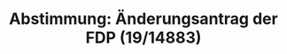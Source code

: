 ---
abstimmung:
  abstimmung: 4
  bundestagssitzung: 124
  datum: 7. November 2019
  legislaturperiode: 19
categories:
- Todo
data:
- title: Abstimmungsergebnis 20191107_2-data.pdf
  url: /res/2021-btw/abstimmungsergebnisse/20191107_2-data.pdf
- title: Abstimmungsergebnis 20191107_2_xls-data.xlsx
  url: /res/2021-btw/abstimmungsergebnisse/20191107_2_xls-data.xlsx
- title: Abstimmungsergebnis 20191107_2_xls-data.csv
  url: /res/2021-btw/abstimmungsergebnisse/csv/20191107_2_xls-data.csv
ergebnis:
  AfD:
    enthaltung: 0
    gesamt: 91
    ja: 72
    nein: 0
    nichtabgegeben: 19
    ungueltig: 0
  Bündnis 90/Die Grünen:
    enthaltung: 0
    gesamt: 67
    ja: 0
    nein: 55
    nichtabgegeben: 12
    ungueltig: 0
  Die Linke:
    enthaltung: 0
    gesamt: 69
    ja: 0
    nein: 57
    nichtabgegeben: 12
    ungueltig: 0
  FDP:
    enthaltung: 0
    gesamt: 80
    ja: 69
    nein: 0
    nichtabgegeben: 11
    ungueltig: 0
  cdu/csu:
    enthaltung: 0
    gesamt: 246
    ja: 0
    nein: 216
    nichtabgegeben: 30
    ungueltig: 0
  file: 20191107_2_xls-data.xlsx
  fraktionslos:
    enthaltung: 0
    gesamt: 4
    ja: 1
    nein: 0
    nichtabgegeben: 3
    ungueltig: 0
  spd:
    enthaltung: 0
    gesamt: 152
    ja: 0
    nein: 133
    nichtabgegeben: 19
    ungueltig: 0
layout: abstimmung
links:
- title: Link zu bundestag.de
  url: https://www.bundestag.de/parlament/plenum/abstimmung/abstimmung?id=629
preview: 'Deutscher Bundestag


  124. Sitzung des Deutschen Bundestages

  am Donnerstag, 7. November 2019


  Endgültiges Ergebnis der Namentlichen Abstimmung Nr. 4


  Änderungsantrag der Abgeordneten Dr. Florian Toncar, Christian Dürr, Frank Schäffler,

  weiterer Abgeordneter und der Fraktion der FDP

  zu der zweiten Beratung des Gesetzentwurfs der Bundesregierung

  - Drucksachen 19/13436, 19/13712, 19/14873 Entwurf eines Gesetzes zur weiteren steuerlichen
  Förderung der Elektromobilität und zur

  Änderung weiterer steuerlicher Vorschriften

  - Drucksache 19/14883 -'
tags:
- Todo
title: 'Abstimmung: Änderungsantrag der FDP (19/14883)'
---